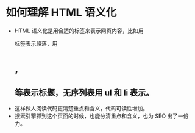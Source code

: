 # 如何理解 HTML 语义化

- HTML 语义化是用合适的标签来表示网页内容，比如用 <p> 标签表示段落，用 <h1>, <h2> 等表示标题，无序列表用 ul 和 li 表示。
- 这样做人阅读代码更清楚重点和含义，代码可读性增加。
- 搜索引擎抓到这个页面的时候，也能分清重点和含义，也为 SEO 出了一份力。


